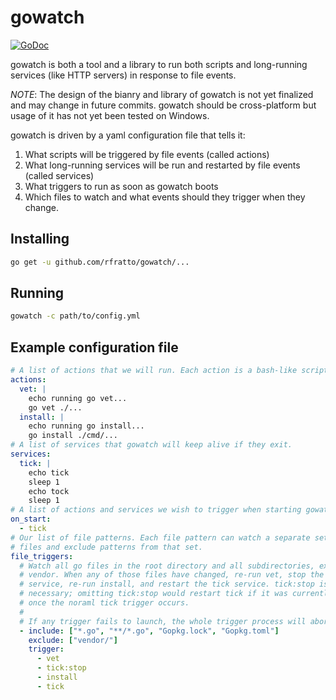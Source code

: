 # gowatch

[![GoDoc](https://godoc.org/github.com/rfratto/gowatch?status.svg)](https://godoc.org/github.com/rfratto/gowatch)

gowatch is both a tool and a library to run both scripts and long-running
services (like HTTP servers) in response to file events.

*NOTE*: The design of the bianry and library of gowatch is not yet finalized
and may change in future commits. gowatch should be cross-platform but usage of
it has not yet been tested on Windows.

gowatch is driven by a yaml configuration file that tells it:

1. What scripts will be triggered by file events (called actions)
2. What long-running services will be run and restarted by file events (called
   services)
3. What triggers to run as soon as gowatch boots
4. Which files to watch and what events should they trigger when they change.

## Installing

```bash
go get -u github.com/rfratto/gowatch/...
```

## Running

```bash
gowatch -c path/to/config.yml
```

## Example configuration file

```yaml
# A list of actions that we will run. Each action is a bash-like script.
actions:
  vet: |
    echo running go vet...
    go vet ./...
  install: |
    echo running go install...
    go install ./cmd/...
# A list of services that gowatch will keep alive if they exit.
services:
  tick: |
    echo tick
    sleep 1
    echo tock
    sleep 1
# A list of actions and services we wish to trigger when starting gowatch
on_start:
  - tick
# Our list of file patterns. Each file pattern can watch a separate set of
# files and exclude patterns from that set.
file_triggers:
  # Watch all go files in the root directory and all subdirectories, excluding
  # vendor. When any of those files have changed, re-run vet, stop the tick
  # service, re-run install, and restart the tick service. tick:stop is not
  # necessary; omitting tick:stop would restart tick if it was currently running
  # once the noraml tick trigger occurs.
  #
  # If any trigger fails to launch, the whole trigger process will abort.
  - include: ["*.go", "**/*.go", "Gopkg.lock", "Gopkg.toml"]
    exclude: ["vendor/"]
    trigger:
      - vet
      - tick:stop
      - install
      - tick
```

